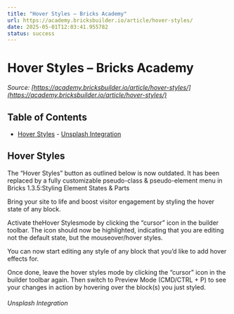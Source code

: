 ```yaml
---
title: "Hover Styles – Bricks Academy"
url: https://academy.bricksbuilder.io/article/hover-styles/
date: 2025-05-01T12:03:41.955782
status: success
---
```


# Hover Styles – Bricks Academy

*Source: [https://academy.bricksbuilder.io/article/hover-styles/](https://academy.bricksbuilder.io/article/hover-styles/)*

## Table of Contents

- [Hover Styles](#hover-styles)
        - [Unsplash Integration](#unsplash-integration)

## Hover Styles

The “Hover Styles” button as outlined below is now outdated. It has been replaced by a fully customizable pseudo-class & pseudo-element menu in Bricks 1.3.5:Styling Element States & Parts

Bring your site to life and boost visitor engagement by styling the hover state of any block.

Activate theHover Stylesmode by clicking the “cursor” icon in the builder toolbar. The icon should now be highlighted, indicating that you are editing not the default state, but the mouseover/hover styles.

You can now start editing any style of any block that you’d like to add hover effects for.

Once done, leave the hover styles mode by clicking the “cursor” icon in the builder toolbar again. Then switch to Preview Mode (CMD/CTRL + P) to see your changes in action by hovering over the block(s) you just styled.

###### Unsplash Integration

